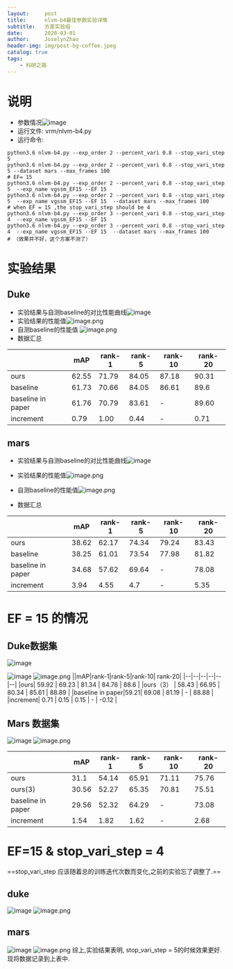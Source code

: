```yaml
---
layout:     post
title:      nlvm-b4最佳参数实验详情
subtitle:   方差实验组
date:       2020-03-01
author:     JoselynZhao
header-img: img/post-bg-coffee.jpeg
catalog: true
tags:
    - 科研之路
---
```


# 说明
- 参数情况![image](http://note.youdao.com/yws/res/48117/B47449D84DEB4D16B97505D42380BE06)
- 运行文件: vrm/nlvm-b4.py
- 运行命令:
```
python3.6 nlvm-b4.py --exp_order 2 --percent_vari 0.8 --stop_vari_step 5
python3.6 nlvm-b4.py --exp_order 2 --percent_vari 0.8 --stop_vari_step 5 --dataset mars --max_frames 100
# EF= 15
python3.6 nlvm-b4.py --exp_order 2 --percent_vari 0.8 --stop_vari_step 5  --exp_name vgssm_EF15 --EF 15
python3.6 nlvm-b4.py --exp_order 2 --percent_vari 0.8 --stop_vari_step 5  --exp_name vgssm_EF15 --EF 15  --dataset mars --max_frames 100
# when EF = 15 ,the stop_vari_step should be 4
python3.6 nlvm-b4.py --exp_order 3 --percent_vari 0.8 --stop_vari_step 4  --exp_name vgssm_EF15 --EF 15
python3.6 nlvm-b4.py --exp_order 3 --percent_vari 0.8 --stop_vari_step 4  --exp_name vgssm_EF15 --EF 15  --dataset mars --max_frames 100
# （效果并不好，这个方案不测了）
```


# 实验结果 
## Duke
- 实验结果与自测baseline的对比性能曲线![image](http://note.youdao.com/yws/res/48128/WEBRESOURCEf793a297216361e90c98aa26c7a81291)
- 实验结果的性能值![image.png](http://note.youdao.com/yws/res/48126/WEBRESOURCE9e7548ab45507ed8c07bee7fc6488f5a)
- 自测baseline的性能值
![image.png](http://note.youdao.com/yws/res/48133/WEBRESOURCE0a85e2efbceab2fc8de53fc1b1aa1d5b)
- 数据汇总

||mAP|rank-1|rank-5|rank-10| rank-20|
|--|--|--|--|--|--|
|ours| 62.55 | 71.79 | 84.05 | 87.18 | 90.31 | 
|baseline|61.73 | 70.66 | 84.05 | 86.61| 89.6 | 
|baseline in paper|61.76 | 70.79 | 83.61 | - | 89.60 |
|increment|  0.79 | 1.00 | 0.44 |- |  0.71 |

## mars
- 实验结果与自测baseline的对比性能曲线![image](http://note.youdao.com/yws/res/48123/WEBRESOURCEd0b43fe92027c38671d1c612226b0a0b)
- 实验结果的性能值![image.png](http://note.youdao.com/yws/res/48124/WEBRESOURCE998e3e056ccb9f5532bb763004c2494b)

- 自测baseline的性能值![image.png](http://note.youdao.com/yws/res/48137/WEBRESOURCEd275ecd3652d3cecc6f65e6ddefd8737)
- 数据汇总

||mAP|rank-1|rank-5|rank-10| rank-20|
|--|--|--|--|--|--|
|ours| 38.62 | 62.17 | 74.34 | 79.24 | 83.43 |
|baseline |38.25 | 61.01 | 73.54 | 77.98 | 81.82 |
|baseline in paper|34.68 | 57.62 | 69.64 | - |78.08 | 
|increment|3.94 | 4.55 |4.7 |- |  5.35 |


# EF = 15 的情况
## Duke数据集

![image](http://note.youdao.com/yws/res/48186/A7CD0A07F4324C15A28B366AAAB10536)

![image](http://note.youdao.com/yws/res/48385/WEBRESOURCE0744749b33412234bd64827e294eb9af)
![image.png](http://note.youdao.com/yws/res/48389/WEBRESOURCEb128db5688d7d23f957770cd554406bc)
||mAP|rank-1|rank-5|rank-10| rank-20|
|--|--|--|--|--|--|
|ours| 59.92 | 69.23 | 81.34 | 84.76 | 88.6 |
|ours（3） | 58.43 | 66.95 | 80.34 | 85.61 | 88.89 | 
|baseline in paper|59.21| 69.08 | 81.19 | - | 88.88 |
|increment|  0.71 | 0.15 | 0.15 | - | -0.12 |

## Mars 数据集 
![image](http://note.youdao.com/yws/res/48383/WEBRESOURCEf8ccd8da4b2408f4d5fe0e0d21ab65a9)
![image.png](http://note.youdao.com/yws/res/48395/WEBRESOURCEc6e59aee34acbb039d4f4c32ddf17360)

||mAP|rank-1|rank-5|rank-10| rank-20|
|--|--|--|--|--|--|
|ours| 31.1 | 54.14 | 65.91 | 71.11 | 75.76 | 
|ours(3) | 30.56 | 52.27 | 65.35 | 70.81 | 75.51 |
|baseline in paper|29.56 | 52.32 | 64.29 | -|73.08 | 
|increment|  1.54 | 1.82 |1.62 | - |2.68 |


# EF=15 & stop_vari_step = 4
==stop_vari_step 应该随着总的训练迭代次数而变化,之前的实验忘了调整了.==

## duke
![image](http://note.youdao.com/yws/res/48778/WEBRESOURCEd725df32c9157bf5b2fef648f49ce455)
![image.png](http://note.youdao.com/yws/res/48780/WEBRESOURCEc0979af322f274aa5c4fac9ef86d8596)
## mars
![image](http://note.youdao.com/yws/res/48774/WEBRESOURCE8207630b5a3d691328ce3fc049e9ac27)
![image.png](http://note.youdao.com/yws/res/48776/WEBRESOURCEa775dc4383b74980e3bda3545b0effcf)
综上,实验结果表明, stop_vari_step = 5的时候效果更好.
现将数据记录到上表中.